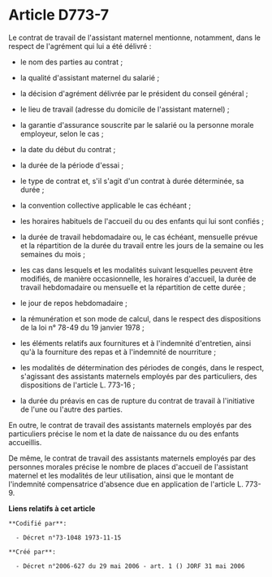 # Article D773-7

Le contrat de travail de l'assistant maternel mentionne, notamment, dans le respect de l'agrément qui lui a été délivré :

- le nom des parties au contrat ;

- la qualité d'assistant maternel du salarié ;

- la décision d'agrément délivrée par le président du conseil général ;

- le lieu de travail (adresse du domicile de l'assistant maternel) ;

- la garantie d'assurance souscrite par le salarié ou la personne morale employeur, selon le cas ;

- la date du début du contrat ;

- la durée de la période d'essai ;

- le type de contrat et, s'il s'agit d'un contrat à durée déterminée, sa durée ;

- la convention collective applicable le cas échéant ;

- les horaires habituels de l'accueil du ou des enfants qui lui sont confiés ;

- la durée de travail hebdomadaire ou, le cas échéant, mensuelle prévue et la répartition de la durée du travail entre les
jours de la semaine ou les semaines du mois ;

- les cas dans lesquels et les modalités suivant lesquelles peuvent être modifiés, de manière occasionnelle, les horaires
d'accueil, la durée de travail hebdomadaire ou mensuelle et la répartition de cette durée ;

- le jour de repos hebdomadaire ;

- la rémunération et son mode de calcul, dans le respect des dispositions de la loi n° 78-49 du 19 janvier 1978 ;

- les éléments relatifs aux fournitures et à l'indemnité d'entretien, ainsi qu'à la fourniture des repas et à l'indemnité de
nourriture ;

- les modalités de détermination des périodes de congés, dans le respect, s'agissant des assistants maternels employés par
des particuliers, des dispositions de l'article L. 773-16 ;

- la durée du préavis en cas de rupture du contrat de travail à l'initiative de l'une ou l'autre des parties.

En outre, le contrat de travail des assistants maternels employés par des particuliers précise le nom et la date de naissance
du ou des enfants accueillis.

De même, le contrat de travail des assistants maternels employés par des personnes morales précise le nombre de places
d'accueil de l'assistant maternel et les modalités de leur utilisation, ainsi que le montant de l'indemnité compensatrice
d'absence due en application de l'article L. 773-9.

**Liens relatifs à cet article**

	**Codifié par**:

	  - Décret n°73-1048 1973-11-15

	**Créé par**:

	  - Décret n°2006-627 du 29 mai 2006 - art. 1 () JORF 31 mai 2006
